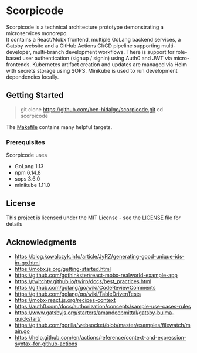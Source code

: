 # Scorpicode

Scorpicode is a technical architecture prototype demonstrating a microservices monorepo.  
It contains a React/Mobx frontend, multiple GoLang backend services, a Gatsby website and a GitHub Actions CI/CD pipeline supporting multi-developer, multi-branch development workflows.
There is support for role-based user authentication (signup / signin) using Auth0 and JWT via micro-frontends.
Kubernetes artifact creation and updates are managed via Helm with secrets storage using SOPS.
Minikube is used to run development dependencies locally.

## Getting Started

> git clone https://github.com/ben-hidalgo/scorpicode.git
> cd scorpicode

The [Makefile](Makefile) contains many helpful targets.

### Prerequisites

Scorpicode uses 

* GoLang 1.13 
* npm 6.14.8
* sops 3.6.0
* minikube 1.11.0

## License

This project is licensed under the MIT License - see the [LICENSE](LICENSE) file for details

## Acknowledgments

* https://blog.kowalczyk.info/article/JyRZ/generating-good-unique-ids-in-go.html
* https://mobx.js.org/getting-started.html
* https://github.com/gothinkster/react-mobx-realworld-example-app
* https://twitchtv.github.io/twirp/docs/best_practices.html
* https://github.com/golang/go/wiki/CodeReviewComments
* https://github.com/golang/go/wiki/TableDrivenTests
* https://mobx-react.js.org/recipes-context
* https://auth0.com/docs/authorization/concepts/sample-use-cases-rules
* https://www.gatsbyjs.org/starters/amandeepmittal/gatsby-bulma-quickstart/
* https://github.com/gorilla/websocket/blob/master/examples/filewatch/main.go
* https://help.github.com/en/actions/reference/context-and-expression-syntax-for-github-actions
